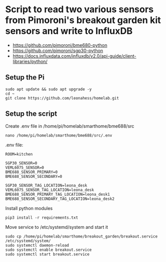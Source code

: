 # Script to read two various sensors from Pimoroni's breakout garden kit sensors and write to InfluxDB


- https://github.com/pimoroni/bme680-python
- https://github.com/pimoroni/sgp30-python
- https://docs.influxdata.com/influxdb/v2.0/api-guide/client-libraries/python/

## Setup the Pi

```
sudo apt update && sudo apt upgrade -y
cd ~
git clone https://github.com/leonahess/homelab.git
```

## Setup the script

Create .env file in /home/pi/homelab/smarthome/bme688/src
```
nano /home/pi/homelab/smarthome/bme688/src/.env
```

.env file:
```
ROOM=kitchen

SGP30_SENSOR=0
VEML6075_SENSOR=0
BME688_SENSOR_PRIMARY=0
BME688_SENSOR_SECONDARY=0

SGP30_SENSOR_TAG_LOCATION=leona_desk
VEML6075_SENSOR_TAG_LOCATION=leona_desk
BME688_SENSOR_PRIMARY_TAG_LOCATION=leona_desk1
BME688_SENSOR_SECONDARY_TAG_LOCATION=leona_desk2
```

Install python modules
```
pip3 install -r requirements.txt
```

Move service to /etc/systemd/system and start it
```
sudo cp /home/pi/homelab/smarthome/breakout_garden/breakout.service /etc/systemd/system/
sudo systemctl daemon-reload
sudo systemctl enable breakout.service
sudo systemctl start breakout.service
```
